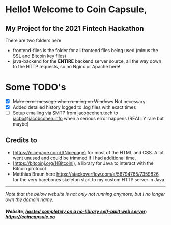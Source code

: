 # Hello! Welcome to Coin Capsule,
## My Project for the 2021 Fintech Hackathon

There are two folders here
- frontend-files is the folder for all frontend files being used (minus the SSL and Bitcoin key files)
- java-backend for the **ENTIRE** backend server source, all the way down to the HTTP requests, so no Nginx or Apache here!

# Some TODO's
- [x] ~~Make error message when running on Windows~~ Not necessary
- [x] Added detailed history logged to .log files with exact times
- [ ] Setup emailing via SMTP from jacobcohen.tech to jacbo@jacobcohen.info when a serious error happens (REALLY rare but maybe) 

## Credits to
- [https://nicepage.com/](Nicepage) for most of the HTML and CSS. A lot went unused and could be trimmed if I had additional time.
- [https://bitcoinj.org/](Bitcoinj), a library for Java to interact with the Bitcoin protocol 
- Matthias Braun here https://stackoverflow.com/a/56794765/7359826, for the very barebones skeleton start to my custom HTTP server in Java
----
*Note that the below website is not only not running anymore, but I no longer own the domain name.*
##### Website, <ins>hosted **completely on a no-library self-built web server**</ins>: https://coincapsule.co
